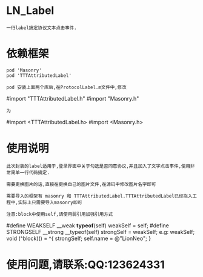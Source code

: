 
# LN_Label
    一行label搞定协议文本点击事件.
# 依赖框架
    pod 'Masonry'
    pod 'TTTAttributedLabel'
    
    pod 安装上面两个库后,在ProtocolLabel.m文件中,修改
#import "TTTAttributedLabel.h"
#import "Masonry.h"
    
    为
    
#import <TTTAttributedLabel.h>
#import <Masonry.h>
    
# 使用说明
    此次封装的label适用于,登录界面中关于勾选是否同意协议,并且加入了文字点击事件,使用非常简单一行代码搞定.
    
    需要更换图片的话,直接在更换自己的图片文件,在源码中修改图片名字即可
    
    需要导入的框架有 masonry 和 TTTAttributedLabel.TTTAttributedLabel已经拖入工程中,实际上只需要导入masonry即可
    
    注意:block中使用self,请使用弱引用加强引用方式
#define WEAKSELF __weak __typeof__(self) weakSelf = self;
#define STRONGSELF __strong __typeof(self) strongSelf = weakSelf;
    e.g:
    weakSelf;
    void (^block)() = ^{
        strongSelf;
        self.name = @"LionNeo";
    }
    
# 使用问题,请联系:QQ:123624331
     

